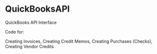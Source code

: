 # QuickBooksAPI
QuickBooks API Interface

Code for:

Creating Invoices, Creating Credit Memos, Creating Purchases (Checks), Creating Vendor Credits

